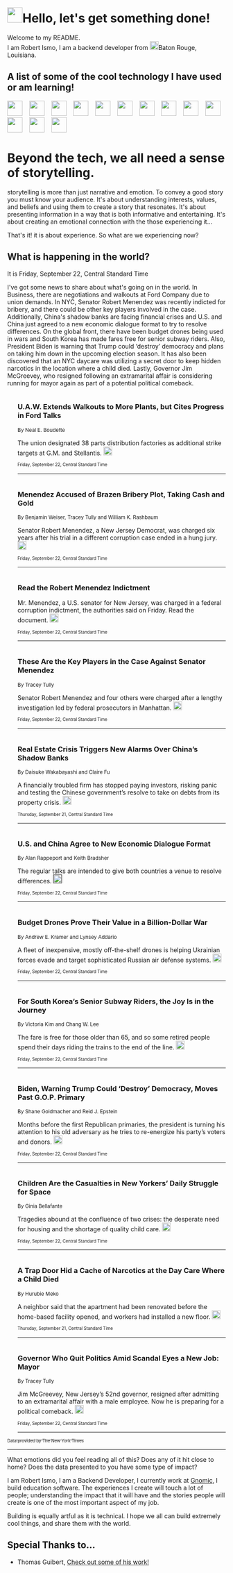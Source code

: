 <h1><img src="https://emojis.slackmojis.com/emojis/images/1643514375/3493/hot-coffee.gif?1643514375" width="35"/>Hello, let's get something done!</h1>

<p>Welcome to my README.<br/>
I am Robert Ismo, I am a backend developer from <img src="https://emojis.slackmojis.com/emojis/images/1638395689/50435/moulin_rouge.png?1638395689" width="20"/>Baton Rouge, Louisiana.</p>
<h2>A list of some of the cool technology I have used or am learning!</h2>
<p>
<img src="https://emojis.slackmojis.com/emojis/images/1643516091/21142/meow_bongotap.gif?1643516091" width="35" alt="">
<img src="https://img.shields.io/badge/Favorite%20Frontend%20Framework-SvelteKit-f83903" alt="">
<img src="https://img.shields.io/badge/Second%20Favorite-Vue-40b581" alt="">
<img src="https://img.shields.io/badge/Most%20Used%20Runtime-Nodejs-78b061" alt="">
<img src="https://emojis.slackmojis.com/emojis/images/1643517416/34482/fire.gif?1643517416" width="35" alt="">
<img src="https://img.shields.io/badge/Javascript%20But%20Better-Typescript-0078ca" alt="">
<img src="https://img.shields.io/badge/Favorite%20Language-Elixir-3e244d" alt="">
<img src="https://img.shields.io/badge/Containerize%20Everything-Docker-6ac9ef" alt="">
<img src="https://emojis.slackmojis.com/emojis/images/1643514596/5999/meow_party.gif?1643514596" width="35" alt="">
<img src="https://img.shields.io/badge/API%20Love%20Language-Graphql-de32a5" alt="">
<img src="https://img.shields.io/badge/Our%20Favorite%20Version%20Controller-Git-e94f33" alt="">
<img src="https://img.shields.io/badge/Favorite%20Database-Redis-d42d1d" alt="">
<img src="https://emojis.slackmojis.com/emojis/images/1643514559/5584/deployparrot.gif?1643514559" width="35" alt="">
<img src="https://img.shields.io/badge/Container%20Interstate-RabbitMQ-f66200" alt="">
<img src="https://img.shields.io/badge/Gotta%20Learn-Kubernetes-316adf" alt="">
<img src="https://img.shields.io/badge/Really%20Mature%20Now-WASM-654fef" alt="">
<img src="https://emojis.slackmojis.com/emojis/images/1666642497/61942/dance_vibe.gif?1666642497" width="35" alt="">
<img src="https://img.shields.io/badge/For%20My%20M1-ARM64-657d96" alt="">
<img src="https://img.shields.io/badge/Loving%20This%20So%20Much-TailwindCSS-17bcb5" alt="">
<img src="https://img.shields.io/badge/Cool%20Build%20Tool-Vite-f9cb24" alt="">
<img src="https://emojis.slackmojis.com/emojis/images/1669231376/62819/working-on-it.gif?1669231376" width="35" alt="">
<img src="https://img.shields.io/badge/Fun%20and%20Easy%20Database-MongoDB-5f8c49" alt="">
<img src="https://img.shields.io/badge/JS%20Life%20Support-NPM-c73737" alt="">
<img src="https://img.shields.io/badge/I%20Liked%20It-DynamoDB-0073b9" alt="">
<img src="https://emojis.slackmojis.com/emojis/images/1643514045/46/question.gif?1643514045" width="35" alt="">
<img src="https://img.shields.io/badge/cool-React-60d6f9" alt="">
<img src="https://img.shields.io/badge/Future%20Big%20Project-Lambda-f37e00" alt="">
<img src="https://img.shields.io/badge/NPM%20But%20Better-PNPM-f1aa07" alt="">
<img src="https://emojis.slackmojis.com/emojis/images/1643514943/9662/fbwow.gif?1643514943" width="35" alt="">
<img src="https://img.shields.io/badge/First%20Language-C-662079" alt="">
<img src="https://img.shields.io/badge/Where%20I%20Deploy%20Frontend-Vercel-000000" alt="">
<img src="https://img.shields.io/badge/Who%20Does%20not%20Want%20an%20App-Swift-f9492a" alt="">
<img src="https://emojis.slackmojis.com/emojis/images/1643514058/151/javascript.png?1643514058" width="35" alt="">
<img src="https://img.shields.io/badge/cool-Python-fbd542" alt="">
<img src="https://img.shields.io/badge/Favorite%20Something-Stripe-656cdc" alt="">
<img src="https://img.shields.io/badge/Of%20Course-HTML5-ed6327" alt="">
<img src="https://emojis.slackmojis.com/emojis/images/1660415405/60731/bomb.gif?1660415405" width="35" alt="">
<img src="https://img.shields.io/badge/hate-CSS-2964ec" alt="">
<img src="https://img.shields.io/badge/Learning-CircleCI-141215" alt="">
<img src="https://img.shields.io/badge/Learning-Rust-fbbb3b" alt="">
<img src="https://emojis.slackmojis.com/emojis/images/1660415397/60712/writing-hand.gif?1660415397" width="35" alt="">
<img src="https://img.shields.io/badge/Dev%20Browser%20of%20Choice-Firefox-cc4e26" alt="">
<img src="https://img.shields.io/badge/Recoverying%20From%20Windows-UNIX-1781e3" alt="">
<img src="https://img.shields.io/badge/LOVE-LogSeq-90c1c2" alt="">
<img src="https://emojis.slackmojis.com/emojis/images/1643514066/223/kirby.gif?1643514066" width="35" alt="">
<img src="https://img.shields.io/badge/Daily%20Driver-MacOS-e6e6e8" alt="">
<img src="https://img.shields.io/badge/Git%20Server-Github-000000" alt="">
<img src="https://img.shields.io/badge/enjoyable-EC2-f17428" alt="">
<img src="https://emojis.slackmojis.com/emojis/images/1643514239/2069/excited.gif?1643514239" width="35" alt="">
</p>
<h1>Beyond the tech, we all need a sense of storytelling.</h1>
<p>storytelling is more than just narrative and emotion. To convey a good story you must know your audience. It's about understanding interests, values, and beliefs and using them to create a story that resonates. It's about presenting information in a way that is both informative and entertaining. It's about creating an emotional connection with the those experiencing it...</p>
<p>That's it! it is about experience. So what are we experiencing now?</p>
<h2>What is happening in the world?</h2>
<p>It is Friday, September 22, Central Standard Time</p>
<p>
I&#39;ve got some news to share about what&#39;s going on in the world. 
In Business, there are negotiations and walkouts at Ford Company due to union demands. 
In NYC, Senator Robert Menendez was recently indicted for bribery, and there could be other key players involved in the case. Additionally, China&#39;s shadow banks are facing financial crises and U.S. and China just agreed to a new economic dialogue format to try to resolve differences. 
On the global front, there have been budget drones being used in wars and South Korea has made fares free for senior subway riders. Also, President Biden is warning that Trump could ‘destroy’ democracy and plans on taking him down in the upcoming election season. It has also been discovered that an NYC daycare was utilizing a secret door to keep hidden narcotics in the location where a child died. Lastly, Governor Jim McGreevey, who resigned following an extramarital affair is considering running for mayor again as part of a potential political comeback.</p>
<ol>
<img src="https://img.shields.io/badge/-business-blue" alt="">
<h3>U.A.W. Extends Walkouts to More Plants, but Cites Progress in Ford Talks</h3>
<sub>By Neal E. Boudette</sub>
<p>The union designated 38 parts distribution factories as additional strike targets at G.M. and Stellantis.  <a href="https://nyti.ms/462D6hf"><img src="https://developer.nytimes.com/files/poweredby_nytimes_30b.png?v=1583354208352" height="20"></a></p>
<sub><sub>Friday, September 22, Central Standard Time</sub></sub>
<hr/>
<img src="https://img.shields.io/badge/-nyregion-blue" alt="">
<h3>Menendez Accused of Brazen Bribery Plot, Taking Cash and Gold</h3>
<sub>By Benjamin Weiser, Tracey Tully and William K. Rashbaum</sub>
<p>Senator Robert Menendez, a New Jersey Democrat, was charged six years after his trial in a different corruption case ended in a hung jury.  <a href="https://nyti.ms/3RC14vD"><img src="https://developer.nytimes.com/files/poweredby_nytimes_30b.png?v=1583354208352" height="20"></a></p>
<sub><sub>Friday, September 22, Central Standard Time</sub></sub>
<hr/>
<img src="https://img.shields.io/badge/-nyregion-blue" alt="">
<h3>Read the Robert Menendez Indictment</h3>
<sub></sub>
<p>Mr. Menendez, a U.S. senator for New Jersey, was charged in a federal corruption indictment, the authorities said on Friday. Read the document.  <a href="https://nyti.ms/3rkWHdB"><img src="https://developer.nytimes.com/files/poweredby_nytimes_30b.png?v=1583354208352" height="20"></a></p>
<sub><sub>Friday, September 22, Central Standard Time</sub></sub>
<hr/>
<img src="https://img.shields.io/badge/-nyregion-blue" alt="">
<h3>These Are the Key Players in the Case Against Senator Menendez</h3>
<sub>By Tracey Tully</sub>
<p>Senator Robert Menendez and four others were charged after a lengthy investigation led by federal prosecutors in Manhattan.  <a href="https://nyti.ms/3PrJrMe"><img src="https://developer.nytimes.com/files/poweredby_nytimes_30b.png?v=1583354208352" height="20"></a></p>
<sub><sub>Friday, September 22, Central Standard Time</sub></sub>
<hr/>
<img src="https://img.shields.io/badge/-business-blue" alt="">
<h3>Real Estate Crisis Triggers New Alarms Over China’s Shadow Banks</h3>
<sub>By Daisuke Wakabayashi and Claire Fu</sub>
<p>A financially troubled firm has stopped paying investors, risking panic and testing the Chinese government’s resolve to take on debts from its property crisis.  <a href="https://nyti.ms/3reXFIp"><img src="https://developer.nytimes.com/files/poweredby_nytimes_30b.png?v=1583354208352" height="20"></a></p>
<sub><sub>Thursday, September 21, Central Standard Time</sub></sub>
<hr/>
<img src="https://img.shields.io/badge/-us-blue" alt="">
<h3>U.S. and China Agree to New Economic Dialogue Format</h3>
<sub>By Alan Rappeport and Keith Bradsher</sub>
<p>The regular talks are intended to give both countries a venue to resolve differences.  <a href=""><img src="https://developer.nytimes.com/files/poweredby_nytimes_30b.png?v=1583354208352" height="20"></a></p>
<sub><sub>Friday, September 22, Central Standard Time</sub></sub>
<hr/>
<img src="https://img.shields.io/badge/-world-blue" alt="">
<h3>Budget Drones Prove Their Value in a Billion-Dollar War</h3>
<sub>By Andrew E. Kramer and Lynsey Addario</sub>
<p>A fleet of inexpensive, mostly off-the-shelf drones is helping Ukrainian forces evade and target sophisticated Russian air defense systems.  <a href="https://nyti.ms/3EMoDKv"><img src="https://developer.nytimes.com/files/poweredby_nytimes_30b.png?v=1583354208352" height="20"></a></p>
<sub><sub>Friday, September 22, Central Standard Time</sub></sub>
<hr/>
<img src="https://img.shields.io/badge/-world-blue" alt="">
<h3>For South Korea’s Senior Subway Riders, the Joy Is in the Journey</h3>
<sub>By Victoria Kim and Chang W. Lee</sub>
<p>The fare is free for those older than 65, and so some retired people spend their days riding the trains to the end of the line.  <a href="https://nyti.ms/48jjgQx"><img src="https://developer.nytimes.com/files/poweredby_nytimes_30b.png?v=1583354208352" height="20"></a></p>
<sub><sub>Friday, September 22, Central Standard Time</sub></sub>
<hr/>
<img src="https://img.shields.io/badge/-us-blue" alt="">
<h3>Biden, Warning Trump Could ‘Destroy’ Democracy, Moves Past G.O.P. Primary</h3>
<sub>By Shane Goldmacher and Reid J. Epstein</sub>
<p>Months before the first Republican primaries, the president is turning his attention to his old adversary as he tries to re-energize his party’s voters and donors.  <a href="https://nyti.ms/46l6Bux"><img src="https://developer.nytimes.com/files/poweredby_nytimes_30b.png?v=1583354208352" height="20"></a></p>
<sub><sub>Friday, September 22, Central Standard Time</sub></sub>
<hr/>
<img src="https://img.shields.io/badge/-nyregion-blue" alt="">
<h3>Children Are the Casualties in New Yorkers’ Daily Struggle for Space</h3>
<sub>By Ginia Bellafante</sub>
<p>Tragedies abound at the confluence of two crises: the desperate need for housing and the shortage of quality child care.  <a href="https://nyti.ms/3LxNrd4"><img src="https://developer.nytimes.com/files/poweredby_nytimes_30b.png?v=1583354208352" height="20"></a></p>
<sub><sub>Friday, September 22, Central Standard Time</sub></sub>
<hr/>
<img src="https://img.shields.io/badge/-nyregion-blue" alt="">
<h3>A Trap Door Hid a Cache of Narcotics at the Day Care Where a Child Died</h3>
<sub>By Hurubie Meko</sub>
<p>A neighbor said that the apartment had been renovated before the home-based facility opened, and workers had installed a new floor.  <a href="https://nyti.ms/3sZyA4x"><img src="https://developer.nytimes.com/files/poweredby_nytimes_30b.png?v=1583354208352" height="20"></a></p>
<sub><sub>Thursday, September 21, Central Standard Time</sub></sub>
<hr/>
<img src="https://img.shields.io/badge/-nyregion-blue" alt="">
<h3>Governor Who Quit Politics Amid Scandal Eyes a New Job: Mayor</h3>
<sub>By Tracey Tully</sub>
<p>Jim McGreevey, New Jersey’s 52nd governor, resigned after admitting to an extramarital affair with a male employee. Now he is preparing for a political comeback.  <a href="https://nyti.ms/3Ltuqbl"><img src="https://developer.nytimes.com/files/poweredby_nytimes_30b.png?v=1583354208352" height="20"></a></p>
<sub><sub>Friday, September 22, Central Standard Time</sub></sub>
<hr/>
</ol>
<a href="https://developer.nytimes.com"><sub><sub>Data provided by The New York Times</sub></sub></a>
<hr/>
<p>What emotions did you feel reading all of this? Does any of it hit close to home? Does the data presented to you have some type of impact?</p>
<p>I am Robert Ismo, I am a Backend Developer, I currently work at <a href="https://gnomic.education/">Gnomic</a>, I build education software. The experiences I create will touch a lot of people; understanding the impact that it will have and the stories people will create is one of the most important aspect of my job.</p>
<p>Building is equally artful as it is technical. I hope we all can build extremely cool things, and share them with the world.</p>
<h2>Special Thanks to...</h2>
<ul>
<li>Thomas Guibert, <a href="https://github.com/thmsgbrt/thmsgbrt">Check out some of his work!</a></li>
</ul>
